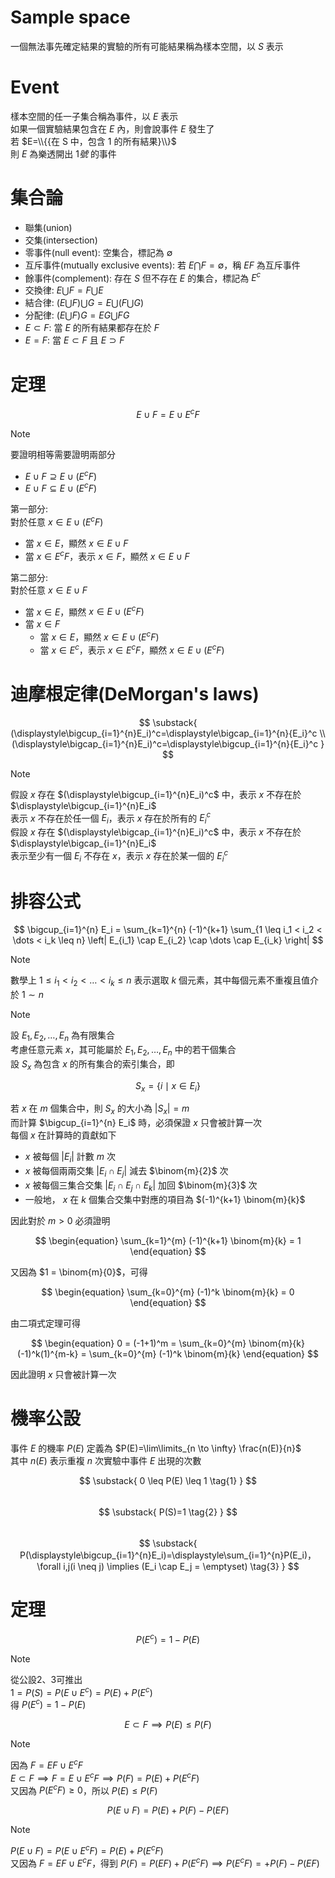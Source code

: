 # Sample space
一個無法事先確定結果的實驗的所有可能結果稱為樣本空間，以 $S$ 表示
# Event
樣本空間的任一子集合稱為事件，以 $E$ 表示  
如果一個實驗結果包含在 $E$ 內，則會說事件 $E$ 發生了  
若 $E=\\{{在 S 中，包含 1 的所有結果}\\}$  
則 $E$ 為樂透開出 $1號$ 的事件 
# 集合論
- 聯集(union)
- 交集(intersection)
- 零事件(null event): 空集合，標記為 $\emptyset$
- 互斥事件(mutually exclusive events): 若 $E \bigcap F = \emptyset$，稱 $EF$ 為互斥事件
- 餘事件(complement): 存在 $S$ 但不存在 $E$ 的集合，標記為 $E^c$
- 交換律: $E \bigcup F = F \bigcup E$
- 結合律: $(E \bigcup F) \bigcup G = E \bigcup (F \bigcup G)$
- 分配律: $(E \bigcup F)G = EG \bigcup FG$
- $E \subset F$: 當 $E$ 的所有結果都存在於 $F$
- $E = F$: 當 $E \subset F$ 且 $E \supset F$
# 定理
$$
E \cup F=E \cup E^cF
$$
> [!NOTE]
> 要證明相等需要證明兩部分  
> - $E \cup F \supseteq E \cup (E^cF)$  
> - $E \cup F \subseteq E \cup (E^cF)$
>   
> 第一部分:  
> 對於任意 $x \in E \cup (E^cF)$ 
> - 當 $x \in E$，顯然 $x \in E \cup F$
> - 當 $x \in E^cF$，表示 $x \in F$，顯然 $x \in E \cup F$
>
> 第二部分:  
> 對於任意 $x \in E \cup F$  
> - 當 $x \in E$，顯然 $x \in E \cup (E^cF)$
> - 當 $x \in F$
>   - 當 $x \in E$，顯然 $x \in E \cup (E^cF)$
>   - 當 $x \in E^c$，表示 $x \in E^cF$，顯然 $x \in E \cup (E^cF)$

# 迪摩根定律(DeMorgan's laws)
$$
\substack{
(\displaystyle\bigcup_{i=1}^{n}E_i)^c=\displaystyle\bigcap_{i=1}^{n}{E_i}^c \\  
(\displaystyle\bigcap_{i=1}^{n}E_i)^c=\displaystyle\bigcup_{i=1}^{n}{E_i}^c
}
$$
> [!Note]
> 假設 $x$ 存在 $(\displaystyle\bigcup_{i=1}^{n}E_i)^c$ 中，表示 $x$ 不存在於 $\displaystyle\bigcup_{i=1}^{n}E_i$  
> 表示 $x$ 不存在於任一個 $E_i$，表示 $x$ 存在於所有的 ${E_i}^c$  
> 假設 $x$ 存在 $(\displaystyle\bigcap_{i=1}^{n}E_i)^c$ 中，表示 $x$ 不存在於 $\displaystyle\bigcap_{i=1}^{n}E_i$  
> 表示至少有一個 $E_i$ 不存在 $x$，表示 $x$ 存在於某一個的 ${E_i}^c$

# 排容公式
$$
\bigcup_{i=1}^{n} E_i =
\sum_{k=1}^{n} (-1)^{k+1} \sum_{1 \leq i_1 < i_2 < \dots < i_k \leq n} 
\left| E_{i_1} \cap E_{i_2} \cap \dots \cap E_{i_k} \right|
$$
> [!NOTE]
> 數學上 $1 \leq i_1 < i_2 < \dots < i_k \leq n$ 表示選取 $k$ 個元素，其中每個元素不重複且值介於 $1 \sim n$

> [!NOTE]
> 設 $E_1, E_2, \dots, E_n$ 為有限集合  
> 考慮任意元素 $x$，其可能屬於 $E_1, E_2, \dots, E_n$ 中的若干個集合  
> 設 $S_x$ 為包含 $x$ 的所有集合的索引集合，即
> 
> $$
> \begin{equation}
> S_x = \{ i \mid x \in E_i \}
> \end{equation}
> $$
> 
> 若 $x$ 在 $m$ 個集合中，則 $S_x$ 的大小為 $|S_x| = m$  
> 而計算 $\bigcup_{i=1}^{n} E_i$ 時，必須保證 $x$ 只會被計算一次  
> 每個 $x$ 在計算時的貢獻如下  
> - $x$ 被每個 $|E_i|$ 計數 $m$ 次
> - $x$ 被每個兩兩交集 $|E_i \cap E_j|$ 減去 $\binom{m}{2}$ 次
> - $x$ 被每個三集合交集 $|E_i \cap E_j \cap E_k|$ 加回 $\binom{m}{3}$ 次
> - 一般地， $x$ 在 $k$ 個集合交集中對應的項目為 $(-1)^{k+1} \binom{m}{k}$
> 
> 因此對於 $m > 0$ 必須證明
>
> $$
> \begin{equation}
> \sum_{k=1}^{m} (-1)^{k+1} \binom{m}{k} = 1
> \end{equation}
> $$
>   
> 又因為 $1 = \binom{m}{0}$，可得
> 
> $$
> \begin{equation}
> \sum_{k=0}^{m} (-1)^k \binom{m}{k} = 0
> \end{equation}
> $$
>
> 由二項式定理可得
>
> $$
> \begin{equation}
> 0 = (-1+1)^m = \sum_{k=0}^{m} \binom{m}{k} (-1)^k(1)^{m-k} = \sum_{k=0}^{m} (-1)^k \binom{m}{k}
> \end{equation}
> $$
>
> 因此證明 $x$ 只會被計算一次

# 機率公設
事件 $E$ 的機率 $P(E)$ 定義為 $P(E)=\lim\limits_{n \to \infty} \frac{n(E)}{n}$  
其中 $n(E)$ 表示重複 $n$ 次實驗中事件 $E$ 出現的次數  

$$
\substack{
0 \leq P(E) \leq 1 \tag{1} 
}
$$  
$$
\substack{
P(S)=1 \tag{2} 
}
$$  
$$
\substack{
P(\displaystyle\bigcup_{i=1}^{n}E_i)=\displaystyle\sum_{i=1}^{n}P(E_i)，\forall i,j(i \neq j) \implies (E_i \cap E_j = \emptyset) \tag{3} 
}
$$
# 定理
$$
P(E^c)=1-P(E)
$$
> [!NOTE]
> 從公設2、3可推出  
> $1 = P(S) = P(E \cup E^c) = P(E) + P(E^c)$  
> 得 $P(E^c)=1-P(E)$

$$
E \subset F \implies P(E) \leq P(F)
$$
> [!NOTE]
> 因為 $F=EF \cup E^cF$  
> $E \subset F \implies F = E \cup E^cF \implies P(F)=P(E)+P(E^cF)$  
> 又因為 $P(E^cF) \geq 0$，所以 $P(E) \leq P(F)$

$$
P(E \cup F)=P(E)+P(F)-P(EF)
$$
> [!NOTE]
> $P(E \cup F) = P(E \cup E^cF) = P(E) + P(E^cF)$  
> 又因為 $F=EF \cup E^cF$，得到 $P(F) = P(EF) + P(E^cF) \implies P(E^cF) = +P(F)-P(EF)$
